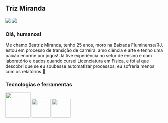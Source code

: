 ## Triz Miranda

<a href="https://instagram.com/lastfirefly" target="_blank"><img loading="lazy" src="https://img.shields.io/badge/-Instagram-%23E4405F?style=for-the-badge&logo=instagram&logoColor=white" target="_blank"></a> <a href = "mailto:contato@beatrizmmiranda@outlook.com"><img loading="lazy" src="https://img.shields.io/badge/outlook-1167fa?style=for-the-badge&logo=outlook&logoColor=white" target="_blank"></a>

### Olá, humanos!

Me chamo Beatriz Miranda, tenho 25 anos, moro na Baixada Fluminense/RJ, estou em processo de transição de carreira, amo ciência e arte e tenho uma paixão enorme por jogos!
Já tive experiência no setor de ensino e com laboratório e dados quando cursei Licenciatura em Física, e foi aí que descobri que se eu soubesse automatizar processos, eu sofreria menos com os relatórios 🤪


### Tecnologias e ferramentas 

<img loading="lazy" src="https://cdn.jsdelivr.net/gh/devicons/devicon/icons/mysql/mysql-plain-wordmark.svg" width="80" height="80" />      <img src="https://cdn.jsdelivr.net/gh/devicons/devicon/icons/python/python-original-wordmark.svg" width="60" height="60" /> 
   <img src="https://cdn.jsdelivr.net/gh/devicons/devicon/icons/vscode/vscode-original-wordmark.svg" width="60" height="60" />
          



<!--
**lastfirefly/lastfirefly** is a ✨ _special_ ✨ repository because its `README.md` (this file) appears on your GitHub profile.

Here are some ideas to get you started:

- 🔭 I’m currently working on ...
- 🌱 I’m currently learning ...
- 👯 I’m looking to collaborate on ...
- 🤔 I’m looking for help with ...
- 💬 Ask me about ...
- 📫 How to reach me: ...
- 😄 Pronouns: ...
- ⚡ Fun fact: ...
-->
